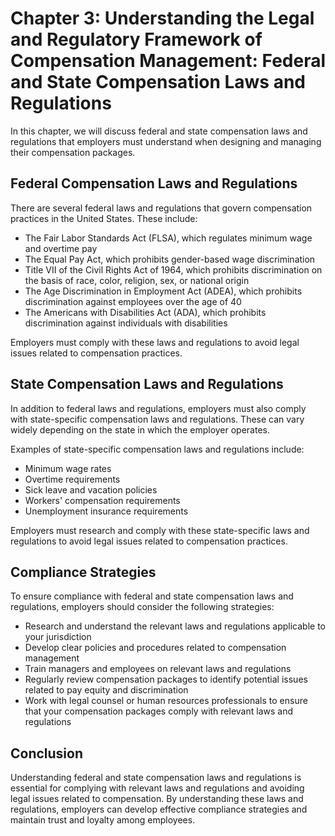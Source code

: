Chapter 3: Understanding the Legal and Regulatory Framework of Compensation Management: Federal and State Compensation Laws and Regulations
===========================================================================================================================================

In this chapter, we will discuss federal and state compensation laws and regulations that employers must understand when designing and managing their compensation packages.

Federal Compensation Laws and Regulations
-----------------------------------------

There are several federal laws and regulations that govern compensation practices in the United States. These include:

* The Fair Labor Standards Act (FLSA), which regulates minimum wage and overtime pay
* The Equal Pay Act, which prohibits gender-based wage discrimination
* Title VII of the Civil Rights Act of 1964, which prohibits discrimination on the basis of race, color, religion, sex, or national origin
* The Age Discrimination in Employment Act (ADEA), which prohibits discrimination against employees over the age of 40
* The Americans with Disabilities Act (ADA), which prohibits discrimination against individuals with disabilities

Employers must comply with these laws and regulations to avoid legal issues related to compensation practices.

State Compensation Laws and Regulations
---------------------------------------

In addition to federal laws and regulations, employers must also comply with state-specific compensation laws and regulations. These can vary widely depending on the state in which the employer operates.

Examples of state-specific compensation laws and regulations include:

* Minimum wage rates
* Overtime requirements
* Sick leave and vacation policies
* Workers' compensation requirements
* Unemployment insurance requirements

Employers must research and comply with these state-specific laws and regulations to avoid legal issues related to compensation practices.

Compliance Strategies
---------------------

To ensure compliance with federal and state compensation laws and regulations, employers should consider the following strategies:

* Research and understand the relevant laws and regulations applicable to your jurisdiction
* Develop clear policies and procedures related to compensation management
* Train managers and employees on relevant laws and regulations
* Regularly review compensation packages to identify potential issues related to pay equity and discrimination
* Work with legal counsel or human resources professionals to ensure that your compensation packages comply with relevant laws and regulations

Conclusion
----------

Understanding federal and state compensation laws and regulations is essential for complying with relevant laws and regulations and avoiding legal issues related to compensation. By understanding these laws and regulations, employers can develop effective compliance strategies and maintain trust and loyalty among employees.
